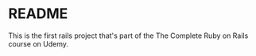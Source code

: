 # README

This is the first rails project that's part of the The Complete Ruby on Rails course on Udemy.
